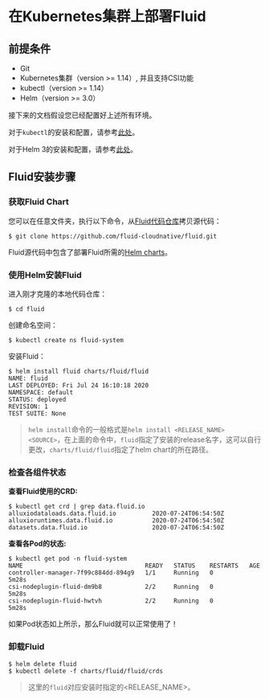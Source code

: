 # 在Kubernetes集群上部署Fluid

## 前提条件

- Git
- Kubernetes集群（version >= 1.14）, 并且支持CSI功能
- kubectl（version >= 1.14）
- Helm（version >= 3.0）

接下来的文档假设您已经配置好上述所有环境。

对于`kubectl`的安装和配置，请参考[此处](https://kubernetes.io/docs/tasks/tools/install-kubectl/)。

对于Helm 3的安装和配置，请参考[此处](https://v3.helm.sh/docs/intro/install/)。

## Fluid安装步骤

### 获取Fluid Chart

您可以在任意文件夹，执行以下命令，从[Fluid代码仓库](https://github.com/fluid-cloudnative/fluid)拷贝源代码：

```shell
$ git clone https://github.com/fluid-cloudnative/fluid.git
```

Fluid源代码中包含了部署Fluid所需的[Helm charts](https://github.com/fluid-cloudnative/fluid/tree/master/charts)。

### 使用Helm安装Fluid

进入刚才克隆的本地代码仓库：

```shell
$ cd fluid
```

创建命名空间：

```shell
$ kubectl create ns fluid-system
```

安装Fluid：

```shell
$ helm install fluid charts/fluid/fluid
NAME: fluid
LAST DEPLOYED: Fri Jul 24 16:10:18 2020
NAMESPACE: default
STATUS: deployed
REVISION: 1
TEST SUITE: None
```

> `helm install`命令的一般格式是`helm install <RELEASE_NAME> <SOURCE>`，在上面的命令中，`fluid`指定了安装的release名字，这可以自行更改，`charts/fluid/fluid`指定了helm chart的所在路径。

### 检查各组件状态

**查看Fluid使用的CRD:**

```shell
$ kubectl get crd | grep data.fluid.io
alluxiodataloads.data.fluid.io          2020-07-24T06:54:50Z
alluxioruntimes.data.fluid.io           2020-07-24T06:54:50Z
datasets.data.fluid.io                  2020-07-24T06:54:50Z
```

**查看各Pod的状态:**

```shell
$ kubectl get pod -n fluid-system
NAME                                  READY   STATUS    RESTARTS   AGE
controller-manager-7f99c884dd-894g9   1/1     Running   0          5m28s
csi-nodeplugin-fluid-dm9b8            2/2     Running   0          5m28s
csi-nodeplugin-fluid-hwtvh            2/2     Running   0          5m28s
```

如果Pod状态如上所示，那么Fluid就可以正常使用了！

### 卸载Fluid

```shell
$ helm delete fluid
$ kubectl delete -f charts/fluid/fluid/crds
```

> 这里的`fluid`对应安装时指定的<RELEASE_NAME>。